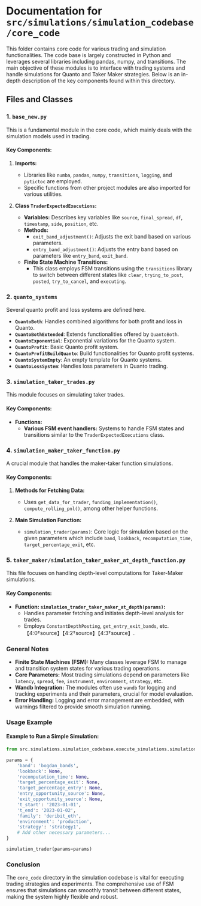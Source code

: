 # Documentation for `src/simulations/simulation_codebase/core_code`

This folder contains core code for various trading and simulation functionalities. The code base is largely constructed in Python and leverages several libraries including pandas, numpy, and transitions. The main objective of these modules is to interface with trading systems and handle simulations for Quanto and Taker Maker strategies. Below is an in-depth description of the key components found within this directory.

## **Files and Classes**

### 1. `base_new.py`

This is a fundamental module in the core code, which mainly deals with the simulation models used in trading. 

#### **Key Components:**

1. **Imports:**
   - Libraries like `numba`, `pandas`, `numpy`, `transitions`, `logging`, and `pytictoc` are employed.
   - Specific functions from other project modules are also imported for various utilities.

2. **Class `TraderExpectedExecutions`:**
   - **Variables:** Describes key variables like `source`, `final_spread`, `df`, `timestamp`, `side`, `position`, etc.
   - **Methods:**
     - `exit_band_adjustment()`: Adjusts the exit band based on various parameters.
     - `entry_band_adjustment()`: Adjusts the entry band based on parameters like `entry_band`, `exit_band`.
   - **Finite State Machine Transitions:**
     - This class employs FSM transitions using the `transitions` library to switch between different states like `clear`, `trying_to_post`, `posted`, `try_to_cancel`, and `executing`.

### 2. `quanto_systems`

Several quanto profit and loss systems are defined here. 

- **`QuantoBoth`**: Handles combined algorithms for both profit and loss in Quanto.
- **`QuantoBothExtended`**: Extends functionalities offered by `QuantoBoth`.
- **`QuantoExponential`**: Exponential variations for the Quanto system.
- **`QuantoProfit`**: Basic Quanto profit system.
- **`QuantoProfitBuildQuanto`**: Build functionalities for Quanto profit systems.
- **`QuantoSystemEmpty`**: An empty template for Quanto systems.
- **`QuantoLossSystem`**: Handles loss parameters in Quanto trading.

### 3. `simulation_taker_trades.py`

This module focuses on simulating taker trades.

#### **Key Components:**

- **Functions:**
  - **Various FSM event handlers:** Systems to handle FSM states and transitions similar to the `TraderExpectedExecutions` class.

### 4. `simulation_maker_taker_function.py`

A crucial module that handles the maker-taker function simulations.

#### **Key Components:**

1. **Methods for Fetching Data:**
   - Uses `get_data_for_trader`, `funding_implementation()`, `compute_rolling_pnl()`, among other helper functions.
  
2. **Main Simulation Function:**
   - `simulation_trader(params)`: Core logic for simulation based on the given parameters which include `band`, `lookback`, `recomputation_time`, `target_percentage_exit`, etc.

### 5. `taker_maker/simulation_taker_maker_at_depth_function.py`

This file focuses on handling depth-level computations for Taker-Maker simulations.

#### **Key Components:**

- **Function: `simulation_trader_taker_maker_at_depth(params)`:**
  - Handles parameter fetching and initiates depth-level analysis for trades.
  - Employs `ConstantDepthPosting`, `get_entry_exit_bands`, etc.【4:0†source】【4:2†source】【4:3†source】.

### **General Notes**

- **Finite State Machines (FSM):** Many classes leverage FSM to manage and transition system states for various trading operations.
- **Core Parameters:** Most trading simulations depend on parameters like `latency`, `spread`, `fee`, `instrument`, `environment`, `strategy`, etc.
- **Wandb Integration:** The modules often use `wandb` for logging and tracking experiments and their parameters, crucial for model evaluation.
- **Error Handling:** Logging and error management are embedded, with warnings filtered to provide smooth simulation running.

### **Usage Example**

#### **Example to Run a Simple Simulation:**

```python
from src.simulations.simulation_codebase.execute_simulations.simulation_maker_taker_function import simulation_trader

params = {
    'band': 'bogdan_bands',
    'lookback': None,
    'recomputation_time': None,
    'target_percentage_exit': None,
    'target_percentage_entry': None,
    'entry_opportunity_source': None,
    'exit_opportunity_source': None,
    't_start': '2023-01-01',
    't_end': '2023-01-02',
    'family': 'deribit_eth',
    'environment': 'production',
    'strategy': 'strategy1',
    # Add other necessary parameters...
}

simulation_trader(params=params)
```

### **Conclusion**

The `core_code` directory in the simulation codebase is vital for executing trading strategies and experiments. The comprehensive use of FSM ensures that simulations can smoothly transit between different states, making the system highly flexible and robust.